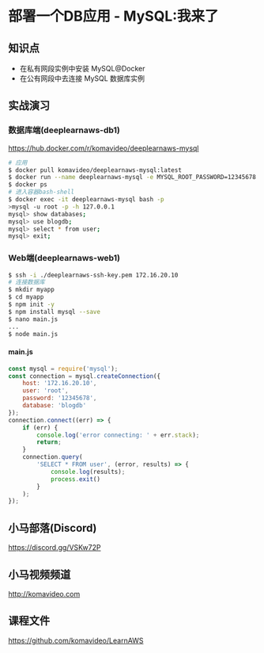部署一个DB应用 - MySQL:我来了
===========================

## 知识点

* 在私有网段实例中安装 MySQL@Docker
* 在公有网段中去连接 MySQL 数据库实例

## 实战演习

### 数据库端(deeplearnaws-db1)

https://hub.docker.com/r/komavideo/deeplearnaws-mysql

```bash
# 应用
$ docker pull komavideo/deeplearnaws-mysql:latest
$ docker run --name deeplearnaws-mysql -e MYSQL_ROOT_PASSWORD=12345678 -p 3306:3306 -d --restart=always komavideo/deeplearnaws-mysql:latest
$ docker ps
# 进入容器bash-shell
$ docker exec -it deeplearnaws-mysql bash -p
>mysql -u root -p -h 127.0.0.1
mysql> show databases;
mysql> use blogdb;
mysql> select * from user;
mysql> exit;
```

### Web端(deeplearnaws-web1)

```bash
$ ssh -i ./deeplearnaws-ssh-key.pem 172.16.20.10
# 连接数据库
$ mkdir myapp
$ cd myapp
$ npm init -y
$ npm install mysql --save
$ nano main.js
...
$ node main.js
```

#### main.js

```js
const mysql = require('mysql');
const connection = mysql.createConnection({
    host: '172.16.20.10',
    user: 'root',
    password: '12345678',
    database: 'blogdb'
});
connection.connect((err) => {
    if (err) {
        console.log('error connecting: ' + err.stack);
        return;
    }
    connection.query(
        'SELECT * FROM user', (error, results) => {
            console.log(results);
            process.exit()
        }
    );
});
```

## 小马部落(Discord)

https://discord.gg/VSKw72P

## 小马视频频道

http://komavideo.com

## 课程文件

https://github.com/komavideo/LearnAWS
